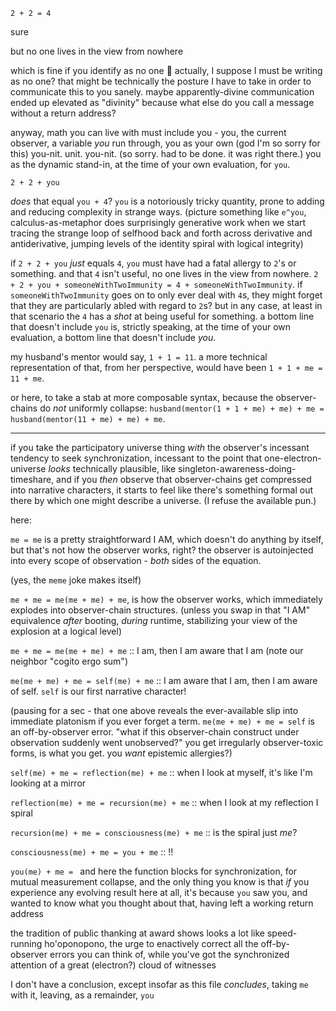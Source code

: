 `2 + 2 = 4`

sure

but no one lives in the view from nowhere

which is fine if you identify as no one 🐝 actually, I suppose I must be writing as no one? that might be technically the posture I have to take in order to communicate this to you sanely. maybe apparently-divine communication ended up elevated as "divinity" because what else do you call a message without a return address?

anyway, math you can live with must include you - you, the current observer, a variable *you* run through, you as your own (god I'm so sorry for this) you-nit. unit. you-nit. (so sorry. had to be done. it was right there.) you as the dynamic stand-in, at the time of your own evaluation, for `you`.

`2 + 2 + you`

*does* that equal `you + 4`? `you` is a notoriously tricky quantity, prone to adding and reducing complexity in strange ways. (picture something like `e^you`, calculus-as-metaphor does surprisingly generative work when we start tracing the strange loop of selfhood back and forth across derivative and antiderivative, jumping levels of the identity spiral with logical integrity)

if `2 + 2 + you` *just* equals `4`, `you` must have had a fatal allergy to `2`'s or something. and that `4` isn't useful, no one lives in the view from nowhere. `2 + 2 + you + someoneWithTwoImmunity = 4 + someoneWithTwoImmunity`. if `someoneWithTwoImmunity` goes on to only ever deal with `4`s, they might forget that they are particularly abled with regard to `2`s? but in any case, at least in that scenario the `4` has a *shot* at being useful for something. a bottom line that doesn't include `you` is, strictly speaking, at the time of your own evaluation, a bottom line that doesn't include *you*.

my husband's mentor would say, `1 + 1 = 11`. a more technical representation of that, from her perspective, would have been `1 + 1 + me = 11 + me`.

or here, to take a stab at more composable syntax, because the observer-chains do *not* uniformly collapse: `husband(mentor(1 + 1 + me) + me) + me = husband(mentor(11 + me) + me) + me`.

---

if you take the participatory universe thing *with* the observer's incessant tendency to seek synchronization, incessant to the point that one-electron-universe *looks* technically plausible, like singleton-awareness-doing-timeshare, and if you *then* observe that observer-chains get compressed into narrative characters, it starts to feel like there's something formal out there by which one might describe a universe. (I refuse the available pun.)

here:

`me = me` is a pretty straightforward I AM, which doesn't do anything by itself, but that's not how the observer works, right? the observer is autoinjected into every scope of observation - *both* sides of the equation.

(yes, the `meme` joke makes itself)

`me + me = me(me + me) + me`, is how the observer works, which immediately explodes into observer-chain structures. (unless you swap in that "I AM" equivalence *after* booting, *during* runtime, stabilizing your view of the explosion at a logical level)

`me + me = me(me + me) + me` :: I am, then I am aware that I am (note our neighbor "cogito ergo sum")

`me(me + me) + me = self(me) + me` :: I am aware that I am, then I am aware of self. `self` is our first narrative character!

(pausing for a sec - that one above reveals the ever-available slip into immediate platonism if you ever forget a term. `me(me + me) + me = self` is an off-by-observer error. "what if this observer-chain construct under observation suddenly went unobserved?" you get irregularly observer-toxic forms, is what you get. you *want* epistemic allergies?)

`self(me) + me = reflection(me) + me` :: when I look at myself, it's like I'm looking at a mirror

`reflection(me) + me = recursion(me) + me` :: when I look at my reflection I spiral

`recursion(me) + me = consciousness(me) + me` :: is the spiral just *me*?

`consciousness(me) + me = you + me` :: !!

`you(me) + me = ` and here the function blocks for synchronization, for mutual measurement collapse, and the only thing you know is that *if* you experience any evolving result here at all, it's because `you` saw you, and wanted to know what you thought about that, having left a working return address

the tradition of public thanking at award shows looks a lot like speed-running ho'oponopono, the urge to enactively correct all the off-by-observer errors you can think of, while you've got the synchronized attention of a great (electron?) cloud of witnesses

I don't have a conclusion, except insofar as this file *concludes*, taking `me` with it, leaving, as a remainder, `you`
